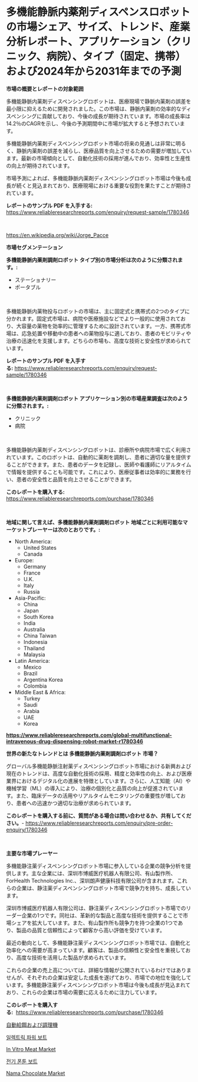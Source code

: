 <p><h1>多機能静脈内薬剤ディスペンスロボットの市場シェア、サイズ、トレンド、産業分析レポート、アプリケーション（クリニック、病院）、タイプ（固定、携帯）および2024年から2031年までの予測</h1></p><p><strong>市場の概要とレポートの対象範囲</strong></p>
<p><p>多機能静脈内薬剤ディスペンシングロボットは、医療現場で静脈内薬剤の誤差を最小限に抑えるために開発されました。この市場は、静脈内薬剤の効率的なディスペンシングに貢献しており、今後の成長が期待されています。市場の成長率は14.2％のCAGRを示し、今後の予測期間中に市場が拡大すると予想されています。</p><p>多機能静脈内薬剤ディスペンシングロボット市場の将来の見通しは非常に明るく、静脈内薬剤の誤差を減らし、医療品質を向上させるための需要が増加しています。最新の市場傾向として、自動化技術の採用が進んでおり、効率性と生産性の向上が期待されています。</p><p>市場予測によれば、多機能静脈内薬剤ディスペンシングロボット市場は今後も成長が続くと見込まれており、医療現場における重要な役割を果たすことが期待されています。</p></p>
<p><strong>レポートのサンプル PDF を入手する:</strong> <a href="https://www.reliableresearchreports.com/enquiry/request-sample/1780346">https://www.reliableresearchreports.com/enquiry/request-sample/1780346</a></p>
<p>&nbsp;</p>
<p><a href="https://en.wikipedia.org/wiki/Jorge_Pacce">https://en.wikipedia.org/wiki/Jorge_Pacce</a></p>
<p><strong>市場セグメンテーション</strong></p>
<p><strong>多機能静脈内薬剤調剤ロボット タイプ別の市場分析は次のように分類されます。:</strong></p>
<p><ul><li>ステーショナリー</li><li>ポータブル</li></ul></p>
<p>&nbsp;</p>
<p><p>多機能静脈内薬物投与ロボットの市場は、主に固定式と携帯式の2つのタイプに分かれます。固定式市場は、病院や医療施設などでより一般的に使用されており、大容量の薬物を効率的に管理するために設計されています。一方、携帯式市場は、応急処置や移動中の患者への薬物投与に適しており、患者のモビリティや治療の迅速化を支援します。どちらの市場も、高度な技術と安全性が求められています。</p></p>
<p><strong>レポートのサンプル PDF を入手する:</strong>&nbsp;<a href="https://www.reliableresearchreports.com/enquiry/request-sample/1780346">https://www.reliableresearchreports.com/enquiry/request-sample/1780346</a></p>
<p>&nbsp;</p>
<p><strong> 多機能静脈内薬剤調剤ロボット アプリケーション別の市場産業調査は次のように分類されます。:</strong></p>
<p><ul><li>クリニック</li><li>病院</li></ul></p>
<p>&nbsp;</p>
<p><p>多機能静脈内薬剤ディスペンシングロボットは、診療所や病院市場で広く利用されています。このロボットは、自動的に薬剤を調剤し、患者に適切な量を提供することができます。また、患者のデータを記録し、医師や看護師にリアルタイムで情報を提供することも可能です。これにより、医療従事者は効率的に業務を行い、患者の安全性と品質を向上させることができます。</p></p>
<p><strong>このレポートを購入する:</strong>&nbsp; <a href="https://www.reliableresearchreports.com/purchase/1780346">https://www.reliableresearchreports.com/purchase/1780346</a></p>
<p>&nbsp;</p>
<p><strong>地域に関して言えば、多機能静脈内薬剤調剤ロボット 地域ごとに利用可能なマーケットプレーヤーは次のとおりです。:</strong></p>
<p><ul>
    <li>
        North America:
        <ul>
            <li>United States</li>
            <li>Canada</li>
        </ul>
    </li>
    <li>
        Europe:
        <ul>
            <li>Germany</li>
            <li>France</li>
            <li>U.K.</li>
            <li>Italy</li>
            <li>Russia</li>
        </ul>
    </li>
    <li>
        Asia-Pacific:
        <ul>
            <li>China</li>
            <li>Japan</li>
            <li>South Korea</li>
            <li>India</li>
            <li>Australia</li>
            <li>China Taiwan</li>
            <li>Indonesia</li>
            <li>Thailand</li>
            <li>Malaysia</li>
        </ul>
    </li>
    <li>
        Latin America:
        <ul>
            <li>Mexico</li>
            <li>Brazil</li>
            <li>Argentina Korea</li>
            <li>Colombia</li>
        </ul>
    </li>
    <li>
        Middle East & Africa:
        <ul>
            <li>Turkey</li>
            <li>Saudi</li>
            <li>Arabia</li>
            <li>UAE</li>
            <li>Korea</li>
        </ul>
    </li>
    </ul></p>
<p><strong><a href="https://www.reliableresearchreports.com/global-multifunctional-intravenous-drug-dispensing-robot-market-r1780346">https://www.reliableresearchreports.com/global-multifunctional-intravenous-drug-dispensing-robot-market-r1780346</a></strong>&nbsp;</p>
<p><strong>世界の新たなトレンドとは 多機能静脈内薬剤調剤ロボット 市場？</strong></p>
<p><p>グローバル多機能静脈注射薬ディスペンシングロボット市場における新興および現在のトレンドは、高度な自動化技術の採用、精度と効率性の向上、および医療業界におけるデジタル化の進展を特徴としています。さらに、人工知能（AI）や機械学習（ML）の導入により、治療の個別化と品質の向上が促進されています。また、臨床データの活用やリアルタイムモニタリングの重要性が増しており、患者への迅速かつ適切な治療が求められています。</p></p>
<p><strong>このレポートを購入する前に、質問がある場合は問い合わせるか、共有してください。</strong>- <a href="https://www.reliableresearchreports.com/enquiry/pre-order-enquiry/1780346">https://www.reliableresearchreports.com/enquiry/pre-order-enquiry/1780346</a></p>
<p>&nbsp;</p>
<p><strong>主要な市場プレーヤー</strong></p>
<p><p>多機能静注薬ディスペンシングロボット市場に参入している企業の競争分析を提供します。主な企業には、深圳市博威医疗机器人有限公司、有山製作所、ForHealth Technologies Inc.、深圳朗声健康科技有限公司が含まれます。これらの企業は、静注薬ディスペンシングロボット市場で競争力を持ち、成長しています。</p><p>深圳市博威医疗机器人有限公司は、静注薬ディスペンシングロボット市場でのリーダー企業の1つです。同社は、革新的な製品と高度な技術を提供することで市場シェアを拡大しています。また、有山製作所も競争力を持つ企業の1つであり、製品の品質と信頼性によって顧客から高い評価を受けています。</p><p>最近の動向として、多機能静注薬ディスペンシングロボット市場では、自動化と効率化への需要が高まっています。顧客は、製品の信頼性と安全性を重視しており、高度な技術を活用した製品が求められています。</p><p>これらの企業の売上高については、詳細な情報が公開されているわけではありませんが、それぞれの企業は安定した成長を遂げており、市場での地位を強化しています。多機能静注薬ディスペンシングロボット市場は今後も成長が見込まれており、これらの企業は市場の需要に応えるために注力しています。</p></p>
<p><strong>このレポートを購入する:</strong>&nbsp;&nbsp;<a href="https://www.reliableresearchreports.com/purchase/1780346">https://www.reliableresearchreports.com/purchase/1780346</a></p>
<p><p><a href="https://github.com/MosesSpinka1914/Market-Research-Report-List-2/blob/main/3928962153627.md">自動給餌および調理機</a></p><p><a href="https://github.com/chupp85/Market-Research-Report-List-2/blob/main/1292419164116.md">일렉트릭 파워 보트</a></p><p><a href="https://github.com/jodemen/Market-Research-Report-List-3/blob/main/in-vitro-meat-market.md">In Vitro Meat Market</a></p><p><a href="https://github.com/JackieFauhey9089475/Market-Research-Report-List-2/blob/main/4572132164115.md">전기 폰툰 보트</a></p><p><a href="https://github.com/marloy8/Market-Research-Report-List-5/blob/main/nama-chocolate-market.md">Nama Chocolate Market</a></p></p>